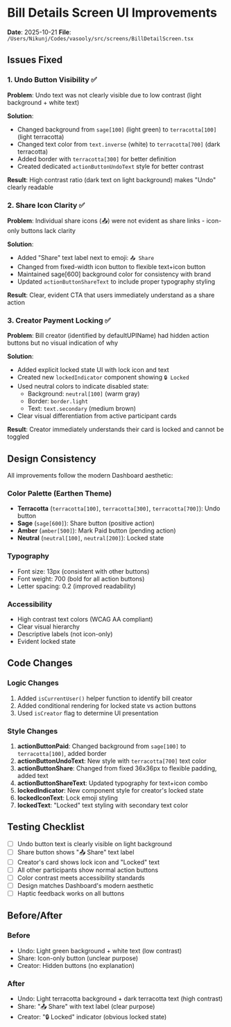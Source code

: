 # Bill Details Screen UI Improvements

**Date**: 2025-10-21
**File**: `/Users/Nikunj/Codes/vasooly/src/screens/BillDetailScreen.tsx`

## Issues Fixed

### 1. Undo Button Visibility ✅

**Problem**: Undo text was not clearly visible due to low contrast (light background + white text)

**Solution**:
- Changed background from `sage[100]` (light green) to `terracotta[100]` (light terracotta)
- Changed text color from `text.inverse` (white) to `terracotta[700]` (dark terracotta)
- Added border with `terracotta[300]` for better definition
- Created dedicated `actionButtonUndoText` style for better contrast

**Result**: High contrast ratio (dark text on light background) makes "Undo" clearly readable

### 2. Share Icon Clarity ✅

**Problem**: Individual share icons (📤) were not evident as share links - icon-only buttons lack clarity

**Solution**:
- Added "Share" text label next to emoji: `📤 Share`
- Changed from fixed-width icon button to flexible text+icon button
- Maintained sage[600] background color for consistency with brand
- Updated `actionButtonShareText` to include proper typography styling

**Result**: Clear, evident CTA that users immediately understand as a share action

### 3. Creator Payment Locking ✅

**Problem**: Bill creator (identified by defaultUPIName) had hidden action buttons but no visual indication of why

**Solution**:
- Added explicit locked state UI with lock icon and text
- Created new `lockedIndicator` component showing `🔒 Locked`
- Used neutral colors to indicate disabled state:
  - Background: `neutral[100]` (warm gray)
  - Border: `border.light`
  - Text: `text.secondary` (medium brown)
- Clear visual differentiation from active participant cards

**Result**: Creator immediately understands their card is locked and cannot be toggled

## Design Consistency

All improvements follow the modern Dashboard aesthetic:

### Color Palette (Earthen Theme)
- **Terracotta** (`terracotta[100]`, `terracotta[300]`, `terracotta[700]`): Undo button
- **Sage** (`sage[600]`): Share button (positive action)
- **Amber** (`amber[500]`): Mark Paid button (pending action)
- **Neutral** (`neutral[100]`, `neutral[200]`): Locked state

### Typography
- Font size: 13px (consistent with other buttons)
- Font weight: 700 (bold for all action buttons)
- Letter spacing: 0.2 (improved readability)

### Accessibility
- High contrast text colors (WCAG AA compliant)
- Clear visual hierarchy
- Descriptive labels (not icon-only)
- Evident locked state

## Code Changes

### Logic Changes
1. Added `isCurrentUser()` helper function to identify bill creator
2. Added conditional rendering for locked state vs action buttons
3. Used `isCreator` flag to determine UI presentation

### Style Changes
1. **actionButtonPaid**: Changed background from `sage[100]` to `terracotta[100]`, added border
2. **actionButtonUndoText**: New style with `terracotta[700]` text color
3. **actionButtonShare**: Changed from fixed 36x36px to flexible padding, added text
4. **actionButtonShareText**: Updated typography for text+icon combo
5. **lockedIndicator**: New component style for creator's locked state
6. **lockedIconText**: Lock emoji styling
7. **lockedText**: "Locked" text styling with secondary text color

## Testing Checklist

- [ ] Undo button text is clearly visible on light background
- [ ] Share button shows "📤 Share" text label
- [ ] Creator's card shows lock icon and "Locked" text
- [ ] All other participants show normal action buttons
- [ ] Color contrast meets accessibility standards
- [ ] Design matches Dashboard's modern aesthetic
- [ ] Haptic feedback works on all buttons

## Before/After

### Before
- Undo: Light green background + white text (low contrast)
- Share: Icon-only button (unclear purpose)
- Creator: Hidden buttons (no explanation)

### After
- Undo: Light terracotta background + dark terracotta text (high contrast)
- Share: "📤 Share" with text label (clear purpose)
- Creator: "🔒 Locked" indicator (obvious locked state)
